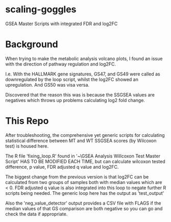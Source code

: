 # scaling-goggles
GSEA Master Scripts with integrated FDR and log2FC

# Background
When trying to make the metabolic analysis volcano plots, I found an issue with the direction of pathway regulation and log2FC. 

I.e. With the HALLMARK gene signatures, GS47, and GS49 were called as downregulated by the loop script, whilst the log2FC showed an upregulation. And GS50 was visa versa.

Discovered that the reason this was is because the SSGSEA values are negatives which throws up problems calculating log2 fold change.

# This Repo
After troubleshooting, the comprehensive yet generic scripts for calculating statistical difference between MT and WT SSGSEA scores (by Wilcoxon test) is housed here.

The R file 'fixing_loop.R' found in '~\GSEA Analysis Willcoxon Test Master Script\' HAS TO BE MODIFIED EACH TIME, but can calculate wilcoxon tested difference, p value, FDR adjusted q value and log2FC.

The biggest change from the previous version is that log2FC can be calculated from two groups of samples both with median values which are < 0. FDR adjusted q value is also integrated into this loop to negate further R scripts being needed.
The generic loop here has the output as 'test_output'

Also the 'neg_value_detector' output provides a CSV file with FLAGS if the median values of that GS comparison are both negative so you can go and check the data if appropriate.

